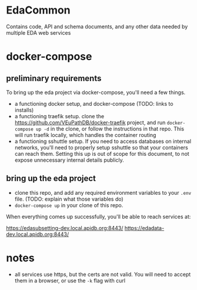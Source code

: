 # EdaCommon
Contains code, API and schema documents, and any other data needed by multiple EDA web services

# docker-compose

## preliminary requirements

To bring up the eda project via docker-compose, you'll need a few things.

* a functioning docker setup, and docker-compose (TODO: links to installs)
* a functioning traefik setup.  clone the https://github.com/VEuPathDB/docker-traefik project, and run `docker-compose up -d` in the clone, or follow the instructions in that repo.  This will run traefik locally, which handles the container routing
* a functioning sshuttle setup.  If you need to access databases on internal networks, you'll need to properly setup sshuttle so that your containers can reach them.  Setting this up is out of scope for this document, to not expose unnecessary internal details publicly.

## bring up the eda project

* clone this repo, and add any required environment variables to your `.env` file. (TODO: explain what those variables do)
* `docker-compose up` in your clone of this repo.


When everything comes up successfully, you'll be able to reach services at:

https://edasubsetting-dev.local.apidb.org:8443/
https://edadata-dev.local.apidb.org:8443/

# notes

* all services use https, but the certs are not valid.  You will need to accept them in a browser, or use the `-k` flag with curl


